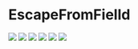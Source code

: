 # EscapeFromFielld
<img src="https://capsule-render.vercel.app/api?type=wave&color=auto&height=300&section=header&text=capsule%20render&fontSize=90" />
<a href="https://www.microsoft.com/ko-kr/"><img src="https://img.shields.io/badge/Windows-0078D6?style=flat-square&logo=Windows&logoColor=#FFFFFF"/></a>
<a href="https://www.apple.com/kr/macbook-pro-14-and-16/"><img src="https://img.shields.io/badge/macOS-000000?style=flat-square&logo=macOS&logoColor=#FFFFFF"/></a>
<a href="https://learn.microsoft.com/ko-kr/dotnet/csharp/"><img src="https://img.shields.io/badge/C Sharp-239120?style=flat-square&logo=C Sharp&logoColor=#FFFFFF"/></a>
<a href="https://unity.com/kr"><img src="https://img.shields.io/badge/Unity-000000?style=flat-square&logo=Unity&logoColor=#FFFFFF"/></a>
<a href="https://github.com/"><img src="https://img.shields.io/badge/GitHub-000000?style=flat-square&logo=GitHub&logoColor=#FFFFFF"/></a>

